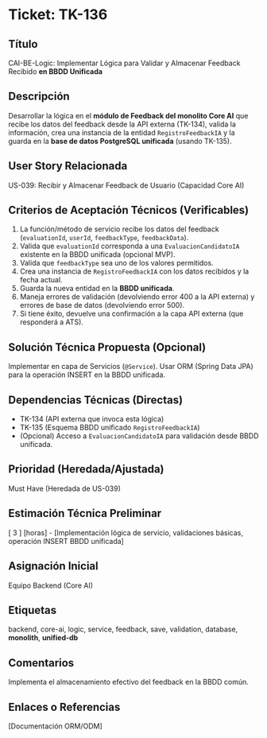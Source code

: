 # Ticket: TK-136

## Título
CAI-BE-Logic: Implementar Lógica para Validar y Almacenar Feedback Recibido **en BBDD Unificada**

## Descripción
Desarrollar la lógica en el **módulo de Feedback del monolito Core AI** que recibe los datos del feedback desde la API externa (TK-134), valida la información, crea una instancia de la entidad `RegistroFeedbackIA` y la guarda en la **base de datos PostgreSQL unificada** (usando TK-135).

## User Story Relacionada
US-039: Recibir y Almacenar Feedback de Usuario (Capacidad Core AI)

## Criterios de Aceptación Técnicos (Verificables)
1.  La función/método de servicio recibe los datos del feedback (`evaluationId`, `userId`, `feedbackType`, `feedbackData`).
2.  Valida que `evaluationId` corresponda a una `EvaluacionCandidatoIA` existente en la BBDD unificada (opcional MVP).
3.  Valida que `feedbackType` sea uno de los valores permitidos.
4.  Crea una instancia de `RegistroFeedbackIA` con los datos recibidos y la fecha actual.
5.  Guarda la nueva entidad en la **BBDD unificada**.
6.  Maneja errores de validación (devolviendo error 400 a la API externa) y errores de base de datos (devolviendo error 500).
7.  Si tiene éxito, devuelve una confirmación a la capa API externa (que responderá a ATS).

## Solución Técnica Propuesta (Opcional)
Implementar en capa de Servicios (`@Service`). Usar ORM (Spring Data JPA) para la operación INSERT en la BBDD unificada.

## Dependencias Técnicas (Directas)
* TK-134 (API externa que invoca esta lógica)
* TK-135 (Esquema BBDD unificado `RegistroFeedbackIA`)
* (Opcional) Acceso a `EvaluacionCandidatoIA` para validación desde BBDD unificada.

## Prioridad (Heredada/Ajustada)
Must Have (Heredada de US-039)

## Estimación Técnica Preliminar
[ 3 ] [horas] - [Implementación lógica de servicio, validaciones básicas, operación INSERT BBDD unificada]

## Asignación Inicial
Equipo Backend (Core AI)

## Etiquetas
backend, core-ai, logic, service, feedback, save, validation, database, **monolith**, **unified-db**

## Comentarios
Implementa el almacenamiento efectivo del feedback en la BBDD común.

## Enlaces o Referencias
[Documentación ORM/ODM]